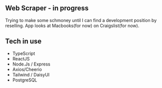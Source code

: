 ## Web Scraper - in progress

Trying to make some schmoney until I can find a development position by reselling. App looks at Macbooks(for now) on Craigslist(for now).

## Tech in use

* TypeScript
* ReactJS
* Node.Js / Express
* Axios/Cheerio
* Tailwind / DaisyUI
* PostgreSQL
